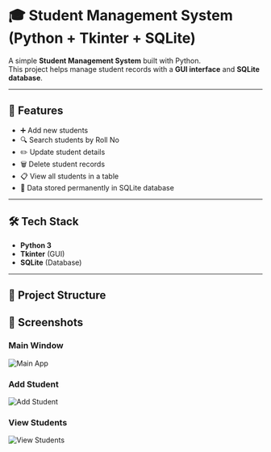 # 🎓 Student Management System (Python + Tkinter + SQLite)

A simple **Student Management System** built with Python.  
This project helps manage student records with a **GUI interface** and **SQLite database**.

---

## 🚀 Features
- ➕ Add new students  
- 🔍 Search students by Roll No  
- ✏️ Update student details  
- 🗑️ Delete student records  
- 📋 View all students in a table  
- 💾 Data stored permanently in SQLite database  

---

## 🛠️ Tech Stack
- **Python 3**  
- **Tkinter** (GUI)  
- **SQLite** (Database)  

---
## 📂 Project Structure

## 📸 Screenshots

### Main Window
![Main App](screenshots/app.png)

### Add Student
![Add Student](screenshots/add_student.png)

### View Students
![View Students](screenshots/view_students.png)

